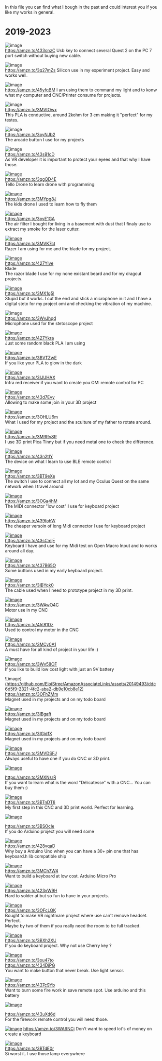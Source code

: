 In this file you can find what I bough in the past and could interest you if you like my works in general.



#  2019-2023

![image](https://github.com/EloiStree/AmazonAssociateLinks/assets/20149493/7e9c4279-7a81-48e5-ab9c-15ffa9f3ea03)  
https://amzn.to/433cnzC Usb key to connect several Quest 2 on the PC 7 port switch without buying new cable.    

![image](https://github.com/EloiStree/AmazonAssociateLinks/assets/20149493/63f10edb-b544-4ebf-977e-a71ddc5aaee6)  
https://amzn.to/3q27mZs Silicon use in my experiment project. Easy and works well.  

![image](https://github.com/EloiStree/AmazonAssociateLinks/assets/20149493/51246945-ae31-4dab-a253-af9281ca5801)  
https://amzn.to/45yfqBM I am using them to command my light and to konw what my computer and CNC/Printer consume for projects.  

![image](https://github.com/EloiStree/AmazonAssociateLinks/assets/20149493/24e9f2d1-3e4b-4dde-9351-343a2af84542)   
https://amzn.to/3MVtOwx  
This PLA is conductive, around 2kohm for 3 cm  making it "perfect" for my testes.  


![image](https://github.com/EloiStree/AmazonAssociateLinks/assets/20149493/228b6c9c-38a4-41db-882b-f91ea37a31a9)    
https://amzn.to/3oyNJb2   
The arcade button I use for my projects   

![image](https://github.com/EloiStree/AmazonAssociateLinks/assets/20149493/710d96e4-95ab-4a7d-8349-5385f9fd1e3e)  
https://amzn.to/43sB1cD   
As VR developer it is important to protect your eyees and that why I have those.  
  
[![image](https://github.com/EloiStree/AmazonAssociateLinks/assets/20149493/ad3a01db-32c4-4e58-9d1f-dcbc5572f811)](https://amzn.to/3qgQD4E)  
https://amzn.to/3qgQD4E  
Tello Drone to learn drone with programming  


[![image](https://github.com/EloiStree/AmazonAssociateLinks/assets/20149493/f53040a6-0136-422c-9f04-597385319a26)](https://amzn.to/3MYpg8J)  
https://amzn.to/3MYpg8J  
The kids drone I used to learn how to fly them  



[![image](https://github.com/EloiStree/AmazonAssociateLinks/assets/20149493/0c823ad0-b39d-4012-a86d-82ce1ca18d9a)](https://amzn.to/3ovE1GA)  
https://amzn.to/3ovE1GA  
The air filter I bought for living in a basement with dust that I finaly use to extract my smoke for the laser cutter.  


[![image](https://github.com/EloiStree/AmazonAssociateLinks/assets/20149493/d8ec125a-b77e-4230-9747-53abbee7c539)](https://amzn.to/3MVK7ct)  
https://amzn.to/3MVK7ct  
Razer I am using for me and the blade for my project.  

[![image](https://github.com/EloiStree/AmazonAssociateLinks/assets/20149493/4d3520ce-c66a-43ae-afd5-e3fa21fa5652)](https://amzn.to/427Ylve)  
https://amzn.to/427Ylve  
Blade   
The razor blade I use for my none existant beard and for my dragcut projects.  


[![image](https://github.com/EloiStree/AmazonAssociateLinks/assets/20149493/f6b4d7c9-574b-4b22-8a88-813bb8b830a2)](https://amzn.to/3MX1g5I)  
https://amzn.to/3MX1g5I  
Stupid but it works. I cut the end and stick a microphone in it and I have a digital steto for my project omi and checking the vibration of my machine.  


![image](https://github.com/EloiStree/AmazonAssociateLinks/assets/20149493/1e8bc3a9-82f9-4aff-acd3-fb8b83739b7e)  
https://amzn.to/3WvJhqd   
Microphone used for the stetoscope project  


[![image](https://github.com/EloiStree/AmazonAssociateLinks/assets/20149493/bf556b6d-9c66-4468-b2e0-120d64121a35)](https://amzn.to/427Ykra)  
https://amzn.to/427Ykra  
Just some random black PLA I am using  


[![image](https://github.com/EloiStree/AmazonAssociateLinks/assets/20149493/b360d5bc-a7f7-429f-a3df-06122e264a2f)](https://amzn.to/3BVTZwE)  
https://amzn.to/3BVTZwE  
If you like your PLA to glow in the dark  



[![image](https://github.com/EloiStree/AmazonAssociateLinks/assets/20149493/3a8b1a8f-efb5-4e8d-b4c4-99cdff81f71f)](https://amzn.to/3IJUHAX)  
https://amzn.to/3IJUHAX  
Infra red receiver if you want to create you OMI remote control for PC  


[![image](https://github.com/EloiStree/AmazonAssociateLinks/assets/20149493/e1f4e460-0ba2-4922-88b6-7a42ec1f46f7)](https://amzn.to/43d7Evy)  
https://amzn.to/43d7Evy  
Allowing to make some join in your 3D project  


[![image](https://github.com/EloiStree/AmazonAssociateLinks/assets/20149493/25f7a533-c6cb-4d7e-aa74-d2e9e9511c83)](https://amzn.to/3OHLU6m)  
https://amzn.to/3OHLU6m  
What I used for my project and the sculture of my father to rotate around.  

[![image](https://github.com/EloiStree/AmazonAssociateLinks/assets/20149493/569ac9d6-c0fc-4a02-b220-171eb31d65c8)](https://amzn.to/3MRRv8R)  
https://amzn.to/3MRRv8R  
I use 3D print Pica Tinny but if you need metal one to check the difference.  


[![image](https://github.com/EloiStree/AmazonAssociateLinks/assets/20149493/75f8eeb2-cc3e-4efb-97d6-773c40084e49)](https://amzn.to/43n2tIY)  
https://amzn.to/43n2tIY  
The device on what I learn to use BLE remote control  


[![image](https://github.com/EloiStree/AmazonAssociateLinks/assets/20149493/83296d95-1e2e-4f5c-a810-19db934ad1c2)](https://amzn.to/3BT9eXe)  
https://amzn.to/3BT9eXe  
The switch I use to connect all my Iot and my Oculus Quest on the same network when I travel around  


[![image](https://github.com/EloiStree/AmazonAssociateLinks/assets/20149493/e729cfcd-2b89-4763-b5a6-6d28305dfc48)](https://amzn.to/3OGa4hM)  
https://amzn.to/3OGa4hM  
The MIDI connector "low cost" I use for keyboard project   


[![image](https://github.com/EloiStree/AmazonAssociateLinks/assets/20149493/3d48b163-e990-417b-b17d-3b127bf9943b)](https://amzn.to/439fohW)  
https://amzn.to/439fohW  
The cheaper  versoin of long Midi connector I use for keyboard project  

[![image](https://github.com/EloiStree/AmazonAssociateLinks/assets/20149493/e279e526-d78d-42bb-9116-a267238c3738)](https://amzn.to/43sCmjE)  
https://amzn.to/43sCmjE    
Keyboard I have and use for my Midi test on Open Macro Input and to works around all day.  

[![image](https://github.com/EloiStree/AmazonAssociateLinks/assets/20149493/9523f3c8-f39e-43bd-80ba-9eb29f555774)](https://amzn.to/437B65O)  
https://amzn.to/437B65O  
Some buttons used in my early keyboard project.  

[![image](https://github.com/EloiStree/AmazonAssociateLinks/assets/20149493/2d771f5e-a8d3-4ad3-b5d4-9b4e3d9f16cb)](https://amzn.to/3IBYqk0)  
https://amzn.to/3IBYqk0  
The cable used when I need to prototype project in my 3D print.  

[![image](https://github.com/EloiStree/AmazonAssociateLinks/assets/20149493/215f162f-d4b9-4add-89d9-bcfeb8a5898f)](https://amzn.to/3WAwO4C)  
https://amzn.to/3WAwO4C  
Motor use in my CNC  

[![image](https://github.com/EloiStree/AmazonAssociateLinks/assets/20149493/46542f26-2e15-41a1-b994-8456fa053a73)](https://amzn.to/45t81Dz)  
https://amzn.to/45t81Dz  
Used to control my motor in the CNC  

[![image](https://github.com/EloiStree/AmazonAssociateLinks/assets/20149493/de8edd23-f6b5-4348-aa16-d40a50bc5f9b)](https://amzn.to/3MCy0A1)  
https://amzn.to/3MCy0A1  
A must have for all kind of project in your life :)  


[![image](https://github.com/EloiStree/AmazonAssociateLinks/assets/20149493/207e65b6-8a61-45a1-ac67-334c85b8849d)](https://amzn.to/3Wv58OF)  
https://amzn.to/3Wv58OF  
If you like to build low cost light with just an 9V battery  


![image][(https://github.com/EloiStree/AmazonAssociateLinks/assets/20149493/ddc6d5f9-2321-4fc2-aba2-db9e10cb8e12)](https://amzn.to/3OFhZMm)  
https://amzn.to/3OFhZMm  
Magnet used in my projects and on my todo board  

[![image](https://github.com/EloiStree/AmazonAssociateLinks/assets/20149493/3bd14d78-cc47-4bfb-acda-769ce17fe155)](https://amzn.to/3IBgaft)  
https://amzn.to/3IBgaft  
Magnet used in my projects and on my todo board  

[![image](https://github.com/EloiStree/AmazonAssociateLinks/assets/20149493/8d9dd02e-96fe-4899-a640-16d8f4ac4894)](https://amzn.to/3IGid1X)  
https://amzn.to/3IGid1X  
Magnet used in my projects and on my todo board  


[![image](https://github.com/EloiStree/AmazonAssociateLinks/assets/20149493/ee58d284-aee1-4a2b-a247-383df227d67c)](https://amzn.to/3MVDSFJ)  
https://amzn.to/3MVDSFJ    
Always useful to have one if you do CNC or 3D print.  


[![image](https://github.com/EloiStree/AmazonAssociateLinks/assets/20149493/e8e6cbf5-2c85-4e86-8763-d46af16e4bf1)](https://amzn.to/3MXNsrR)  
  
https://amzn.to/3MXNsrR  
If you want to learn what is the word "Délicatesse" with a CNC... You can buy them :)  

[![image](https://github.com/EloiStree/AmazonAssociateLinks/assets/20149493/e8956157-5b90-48d6-8991-5a11f1cf2e32)](https://amzn.to/3BTnDT8)  
https://amzn.to/3BTnDT8  
My first step in this CNC and 3D print world. Perfect for learning.  

[![image](https://github.com/EloiStree/AmazonAssociateLinks/assets/20149493/65b7a1d6-5d2a-419a-ae92-7f5f2d9ce7b2)](https://amzn.to/3BSOcIe)  
  
https://amzn.to/3BSOcIe  
If you do Arduino project you will need some  


[![image](https://github.com/EloiStree/AmazonAssociateLinks/assets/20149493/0b7985c2-2609-44d2-94bb-3575b57a0983)](https://amzn.to/428vqaD)  
https://amzn.to/428vqaD  
Why buy a Arduino Uno when you can have a 30+ pin one that has keyboard.h lib compatible ship  

[![image](https://github.com/EloiStree/AmazonAssociateLinks/assets/20149493/308a56c7-153f-41e6-81e7-a18e090c4d19)](https://amzn.to/3MCh7W4)  
https://amzn.to/3MCh7W4  
Want to build a keyboard at low cost. Arduino Micro Pro  


[![image](https://github.com/EloiStree/AmazonAssociateLinks/assets/20149493/e8e0bb83-7d6e-4705-9348-558bbd938ea9)](https://amzn.to/423vW9H)  
https://amzn.to/423vW9H  
Hard to solder at but so fun to have in your projects.  

[![image](https://github.com/EloiStree/AmazonAssociateLinks/assets/20149493/0adcbceb-7dd2-4589-8c8f-73c692828267)](https://amzn.to/3OFcLQK)  
https://amzn.to/3OFcLQK  
Bought to make VR nightmare project where use can't remove headset. Perfect.  
Maybe by two of them if you really need the room to be full tracked.  

[![image](https://github.com/EloiStree/AmazonAssociateLinks/assets/20149493/98cec641-67db-48ba-8a87-818ecc5c974b)](https://amzn.to/3BXh2XU)  
https://amzn.to/3BXh2XU  
If you do keyboard project. Why not use Cherry key ?  



[![image](https://github.com/EloiStree/AmazonAssociateLinks/assets/20149493/bd1b01bd-fcc6-41b6-afde-e27c2153e772)](https://amzn.to/3ou47to)  
https://amzn.to/3ou47to  
https://amzn.to/434DjPG  
You want to make button that never break. Use light sensor.  


[![image](https://github.com/EloiStree/AmazonAssociateLinks/assets/20149493/ec887024-5b94-40a4-b256-be0f222425dd)](https://amzn.to/437c9Yb)  
https://amzn.to/437c9Yb  
Want to burn some fire work in save remote spot. Use arduino and this battery  
  
[![image](https://github.com/EloiStree/AmazonAssociateLinks/assets/20149493/386ab7a6-c7ee-4fc3-a47e-fff40c93ac14)](https://amzn.to/43uXd6d)  
  
https://amzn.to/43uXd6d  
For the firework remote control you will need those.  


[![image](https://github.com/EloiStree/AmazonAssociateLinks/assets/20149493/b4707ee5-000b-4e20-88c8-1a1634491888)](https://amzn.to/3WA6NCj)
https://amzn.to/3WA6NCj
Don't want to speed lot's of money on create a keyboard  

[![image](https://github.com/EloiStree/AmazonAssociateLinks/assets/20149493/b221c42c-f3c2-4470-bb9a-98e6ffa277f6)](https://amzn.to/3BTdE0r)  
https://amzn.to/3BTdE0r  
Si worst it. I use those lamp everywhere  
